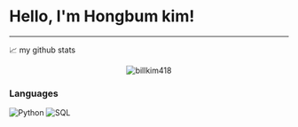 # Hello, I'm Hongbum kim!
---


📈 my github stats

<p align="center"> <img src="https://github-readme-stats.vercel.app/api?username=billkim418&show_icons=true&theme=gotham" alt="billkim418" />


### Languages

![Python](https://img.shields.io/badge/-Python-000?&logo=Python)
![SQL](https://img.shields.io/badge/-SQL-000?&logo=MySQL)
